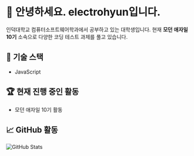 # 👋 안녕하세요. electrohyun입니다.

인덕대학교 컴퓨터소프트웨어학과에서 공부하고 있는 대학생입니다. 현재 **모던 애자일 10기** 소속으로 다양한 코딩 테스트 과제를 풀고 있습니다.

## 🌟 기술 스택
- JavaScript

## 🏆 현재 진행 중인 활동
- 모던 애자일 10기 활동

## 📈 GitHub 활동
![GitHub Stats](https://github-readme-stats.vercel.app/api?username=electrohyun&show_icons=true&theme=tokyonight)

